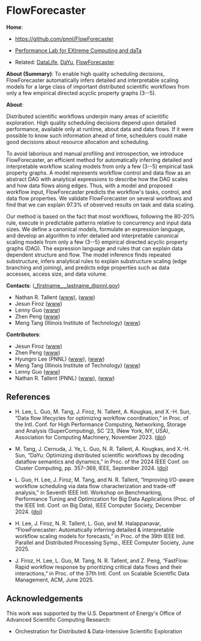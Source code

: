 <!-- -*-Mode: markdown;-*- -->
<!-- $Id: 4098d4ffce45696ec3497ad9e08e712906c9d8fe $ -->


FlowForecaster
=============================================================================

**Home**:
  - https://github.com/pnnl/FlowForecaster
  
  - [Performance Lab for EXtreme Computing and daTa](https://github.com/perflab-exact)

  - Related: 
  [DataLife](https://github.com/pnnl/DataLife),
  [DaYu](https://github.com/pnnl/DaYu),
  [FlowForecaster](https://github.com/pnnl/FlowForecaster)
   

**About (Summary)**: To enable high quality scheduling decisions,
FlowForecaster automatically infers detailed and interpretable
scaling models for a large class of important distributed scientific
workflows from only a few empirical directed acyclic property graphs
(3--5).


**About**: 

Distributed scientific workflows underpin many areas of scientific
exploration. High quality scheduling decisions depend upon detailed
performance, available only at runtime, about data and data flows. If
it were possible to know such information ahead of time, schedulers
could make good decisions about resource allocation and scheduling.

To avoid laborious and manual profiling and introspection, we
introduce FlowForecaster, an efficient method for automatically
inferring detailed and interpretable workflow scaling models from only
a few (3--5) empirical task property graphs. A model represents
workflow control and data flow as an abstract DAG with analytical
expressions to describe how the DAG scales and how data flows along
edges. Thus, with a model and proposed workflow input, FlowForecaster
predicts the workflow's tasks, control, and data flow properties.  We
validate FlowForecaster on several workflows and find that we can
explain 97.3% of observed results on task and data scaling.

Our method is based on the fact that most workflows, following the
80-20% rule, execute in predictable patterns relative to concurrency
and input data sizes. We define a canonical models, formulate an
expression language, and develop an algorithm to infer detailed and
interpretable canonical scaling models from only a few (3--5)
empirical directed acyclic property graphs (DAG). The expression
language and rules that can explain data dependent structure and
flow. The model inference finds repeated substructure, infers
analytical rules to explain substructure scaling (edge branching and
joining), and predicts edge properties such as data accesses, access
size, and data volume.


**Contacts**: (_firstname_._lastname_@pnnl.gov)
  - Nathan R. Tallent ([www](https://hpc.pnnl.gov/people/tallent)), ([www](https://www.pnnl.gov/people/nathan-tallent))
  - Jesun Firoz ([www](https://www.pnnl.gov/people/jesun-firoz))
  - Lenny Guo ([www](https://www.pnnl.gov/people/luanzheng-guo))
  - Zhen Peng ([www](https://johnpzh.github.io))
  - Meng Tang (Illinois Institute of Technology) ([www](https://scholar.google.com/citations?user=KXC9NesAAAAJ&hl=en))
  
  <!-- Hyungro Lee ([www](https://www.pnnl.gov/science/staff/staff_info.asp?staff_num=10843)), ([www](https://lee212.github.io/)) -->
  

**Contributors**:
  - Jesun Firoz ([www](https://www.pnnl.gov/people/jesun-firoz))
  - Zhen Peng ([www](https://johnpzh.github.io))
  - Hyungro Lee (PNNL) ([www](https://www.pnnl.gov/science/staff/staff_info.asp?staff_num=10843)), ([www](https://lee212.github.io/))
  - Meng Tang (Illinois Institute of Technology) ([www](https://scholar.google.com/citations?user=KXC9NesAAAAJ&hl=en))
  - Lenny Guo ([www](https://www.pnnl.gov/people/luanzheng-guo))
  - Nathan R. Tallent (PNNL) ([www](https://hpc.pnnl.gov/people/tallent)), ([www](https://www.pnnl.gov/people/nathan-tallent))



References
-----------------------------------------------------------------------------

* H. Lee, L. Guo, M. Tang, J. Firoz, N. Tallent, A. Kougkas, and X.-H. Sun, “Data flow lifecycles for optimizing workflow coordination,” in Proc. of the Intl. Conf. for High Performance Computing, Networking, Storage and Analysis (SuperComputing), SC ’23, (New York, NY, USA), Association for Computing Machinery, November 2023. ([doi](https://doi.org/10.1145/3581784.3607104))

* M. Tang, J. Cernuda, J. Ye, L. Guo, N. R. Tallent, A. Kougkas, and X.-H. Sun, “DaYu: Optimizing distributed scientific workflows by decoding dataflow semantics and dynamics,” in Proc. of the 2024 IEEE Conf. on Cluster Computing, pp. 357–369, IEEE, September 2024. ([doi](https://doi.org/10.1109/CLUSTER59578.2024.00038))

* L. Guo, H. Lee, J. Firoz, M. Tang, and N. R. Tallent, “Improving I/O-aware workflow scheduling via data flow characterization and trade-off analysis,” in Seventh IEEE Intl. Workshop on Benchmarking, Performance Tuning and Optimization for Big Data Applications (Proc. of the IEEE Intl. Conf. on Big Data), IEEE Computer Society, December 2024.  ([doi](https://doi.org/10.1109/BigData62323.2024.10825855))

* H. Lee, J. Firoz, N. R. Tallent, L. Guo, and M. Halappanavar, “FlowForecaster: Automatically inferring detailed & interpretable workflow scaling models for forecasts,” in Proc. of the 39th IEEE Intl. Parallel and Distributed Processing Symp., IEEE Computer Society, June 2025.
<!-- ([doi](https://doi.org/10.1145/3581784.3607104)) -->

* J. Firoz, H. Lee, L. Guo, M. Tang, N. R. Tallent, and Z. Peng, “FastFlow: Rapid workflow response by prioritizing critical data flows and their interactions,” in Proc. of the 37th Intl. Conf. on Scalable Scientific Data Management, ACM, June 2025.



Acknowledgements
-----------------------------------------------------------------------------

This work was supported by the U.S. Department of Energy's Office of
Advanced Scientific Computing Research:

- Orchestration for Distributed & Data-Intensive Scientific Exploration
